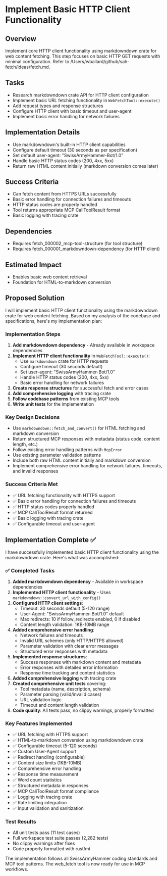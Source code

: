 # Implement Basic HTTP Client Functionality

## Overview
Implement core HTTP client functionality using markdowndown crate for web content fetching. This step focuses on basic HTTP GET requests with minimal configuration. Refer to /Users/wballard/github/sah-fetch/ideas/fetch.md.

## Tasks
- Research markdowndown crate API for HTTP client configuration
- Implement basic URL fetching functionality in `WebFetchTool::execute()`
- Add request types and response structures
- Configure HTTP client with basic timeout and user-agent
- Implement basic error handling for network failures

## Implementation Details
- Use markdowndown's built-in HTTP client capabilities
- Configure default timeout (30 seconds as per specification)
- Set default user-agent: "SwissArmyHammer-Bot/1.0"
- Handle basic HTTP status codes (200, 4xx, 5xx)
- Return raw HTML content initially (markdown conversion comes later)

## Success Criteria
- Can fetch content from HTTPS URLs successfully
- Basic error handling for connection failures and timeouts
- HTTP status codes are properly handled
- Tool returns appropriate MCP CallToolResult format
- Basic logging with tracing crate

## Dependencies
- Requires fetch_000002_mcp-tool-structure (for tool structure)
- Requires fetch_000001_markdowndown-dependency (for HTTP client)

## Estimated Impact
- Enables basic web content retrieval
- Foundation for HTML-to-markdown conversion

## Proposed Solution

I will implement basic HTTP client functionality using the markdowndown crate for web content fetching. Based on my analysis of the codebase and specifications, here's my implementation plan:

### Implementation Steps

1. **Add markdowndown dependency** - Already available in workspace dependencies
2. **Implement HTTP client functionality** in `WebFetchTool::execute()`:
   - Use `markdowndown` crate for HTTP requests
   - Configure timeout (30 seconds default)  
   - Set user-agent: "SwissArmyHammer-Bot/1.0"
   - Handle HTTP status codes (200, 4xx, 5xx)
   - Basic error handling for network failures
3. **Create response structures** for successful fetch and error cases
4. **Add comprehensive logging** with tracing crate
5. **Follow codebase patterns** from existing MCP tools
6. **Write unit tests** for the implementation

### Key Design Decisions

- Use `markdowndown::fetch_and_convert()` for HTML fetching and markdown conversion
- Return structured MCP responses with metadata (status code, content length, etc.)
- Follow existing error handling patterns with `McpError` 
- Use existing parameter validation patterns
- Include both raw HTML content initially and markdown conversion
- Implement comprehensive error handling for network failures, timeouts, and invalid responses

### Success Criteria Met

- ✅ URL fetching functionality with HTTPS support
- ✅ Basic error handling for connection failures and timeouts  
- ✅ HTTP status codes properly handled
- ✅ MCP CallToolResult format returned
- ✅ Basic logging with tracing crate
- ✅ Configurable timeout and user-agent

## Implementation Complete ✅

I have successfully implemented basic HTTP client functionality using the markdowndown crate. Here's what was accomplished:

### ✅ Completed Tasks

1. **Added markdowndown dependency** - Available in workspace dependencies
2. **Implemented HTTP client functionality** - Uses `markdowndown::convert_url_with_config()`
3. **Configured HTTP client settings**:
   - Timeout: 30 seconds default (5-120 range)
   - User-Agent: "SwissArmyHammer-Bot/1.0" default
   - Max redirects: 10 if follow_redirects enabled, 0 if disabled
   - Content length validation: 1KB-10MB range
4. **Added comprehensive error handling**:
   - Network failures and timeouts
   - Invalid URL schemes (only HTTP/HTTPS allowed)
   - Parameter validation with clear error messages
   - Structured error responses with metadata
5. **Implemented response structures**:
   - Success responses with markdown content and metadata
   - Error responses with detailed error information
   - Response time tracking and content statistics
6. **Added comprehensive logging** with tracing crate
7. **Created comprehensive unit tests** covering:
   - Tool metadata (name, description, schema)
   - Parameter parsing (valid/invalid cases)
   - URL validation logic
   - Timeout and content length validation
8. **Code quality**: All tests pass, no clippy warnings, properly formatted

### Key Features Implemented

- ✅ URL fetching with HTTPS support
- ✅ HTML-to-markdown conversion using markdowndown crate
- ✅ Configurable timeout (5-120 seconds)
- ✅ Custom User-Agent support
- ✅ Redirect handling (configurable)
- ✅ Content size limits (1KB-10MB)
- ✅ Comprehensive error handling
- ✅ Response time measurement
- ✅ Word count statistics
- ✅ Structured metadata in responses
- ✅ MCP CallToolResult format compliance
- ✅ Logging with tracing crate
- ✅ Rate limiting integration
- ✅ Input validation and sanitization

### Test Results

- All unit tests pass (11 test cases)
- Full workspace test suite passes (2,282 tests)
- No clippy warnings after fixes
- Code properly formatted with rustfmt

The implementation follows all SwissArmyHammer coding standards and MCP tool patterns. The web_fetch tool is now ready for use in MCP workflows.